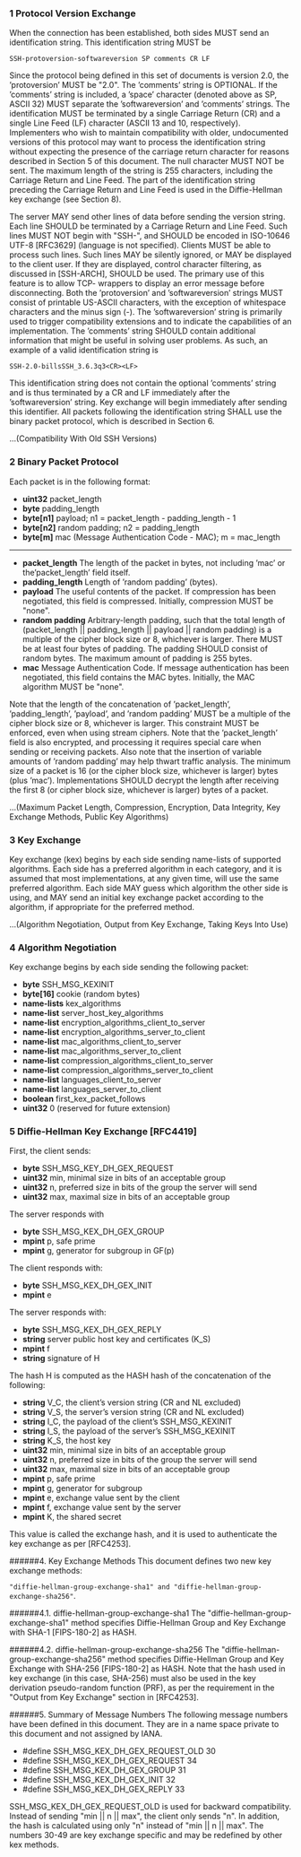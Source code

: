 ### 1 Protocol Version Exchange
When the connection has been established, both sides MUST send an identification string.  This identification string MUST be

`SSH-protoversion-softwareversion SP comments CR LF`

Since the protocol being defined in this set of documents is version 2.0, the ’protoversion’ MUST be "2.0".  The ’comments’ string is OPTIONAL. If the ’comments’ string is included, a ’space’ character (denoted above as SP, ASCII 32) MUST separate the ’softwareversion’ and ’comments’ strings.  The identification MUST be terminated by a single Carriage Return (CR) and a single Line Feed (LF) character (ASCII 13 and 10, respectively). Implementers who wish to maintain compatibility with older, undocumented versions of this protocol may want to process the identification string without expecting the presence of the carriage return character for reasons described in Section 5 of this document.  The null character MUST NOT be sent. The maximum length of the string is 255 characters, including the Carriage Return and Line Feed. The part of the identification string preceding the Carriage Return and Line Feed is used in the Diffie-Hellman key exchange (see Section 8).

The server MAY send other lines of data before sending the version string.  Each line SHOULD be terminated by a Carriage Return and Line Feed.  Such lines MUST NOT begin with "SSH-", and SHOULD be encoded in ISO-10646 UTF-8 [RFC3629]  (language is not specified). Clients MUST be able to process such lines.  Such lines MAY be silently ignored, or MAY be displayed to the client user.  If they are displayed, control character filtering, as discussed in [SSH-ARCH], SHOULD be used.  The primary use of this feature is to allow TCP- wrappers to display an error message before disconnecting. Both the ’protoversion’ and ’softwareversion’ strings MUST consist of printable US-ASCII characters, with the exception of whitespace characters and the minus sign (-). The ’softwareversion’ string is primarily used to trigger compatibility extensions and to indicate the capabilities of an implementation.  The ’comments’ string SHOULD contain additional information that might be useful in solving user problems.  As such, an example of a valid identification string is

`SSH-2.0-billsSSH_3.6.3q3<CR><LF>`

This identification string does not contain the optional ’comments’ string and is thus terminated by a CR and LF immediately after the ’softwareversion’ string. Key exchange will begin immediately after sending this identifier. All packets following the identification string SHALL use the binary packet protocol, which is described in Section 6.

...(Compatibility With Old SSH Versions)

### 2 Binary Packet Protocol
Each packet is in the following format:
   - **uint32**    packet_length
   - **byte**      padding_length
   - **byte[n1]**  payload; n1 = packet_length - padding_length - 1
   - **byte[n2]**  random padding; n2 = padding_length
   - **byte[m]**   mac (Message Authentication Code - MAC); m = mac_length

---

   - **packet_length**
      The length of the packet in bytes, not including ’mac’ or the’packet_length’ field itself.
   - **padding_length**
      Length of ’random padding’ (bytes).
   - **payload**
      The useful contents of the packet.  If compression has been negotiated, this field is compressed.  Initially, compression MUST be "none".
   - **random padding**
      Arbitrary-length padding, such that the total length of (packet_length || padding_length || payload || random padding) is a multiple of the cipher block size or 8, whichever is larger. There MUST be at least four bytes of padding.  The padding SHOULD consist of random bytes.  The maximum amount of padding is 255 bytes.
   - **mac**
      Message Authentication Code.  If message authentication has been negotiated, this field contains the MAC bytes. Initially, the MAC algorithm MUST be "none".

Note that the length of the concatenation of ’packet_length’, ’padding_length’, ’payload’, and ’random padding’ MUST be a multiple of the cipher block size or 8, whichever is larger.  This constraint MUST be enforced, even when using stream ciphers.  Note that the ’packet_length’ field is also encrypted, and processing it requires special care when sending or receiving packets.  Also note that the insertion of variable amounts of ’random padding’ may help thwart traffic analysis. The minimum size of a packet is 16 (or the cipher block size, whichever is larger) bytes (plus ’mac’).  Implementations SHOULD decrypt the length after receiving the first 8 (or cipher block size, whichever is larger) bytes of a packet.

...(Maximum Packet Length, Compression, Encryption, Data Integrity, Key Exchange Methods, Public Key Algorithms)

### 3 Key Exchange
Key exchange (kex) begins by each side sending name-lists of supported algorithms.  Each side has a preferred algorithm in each category, and it is assumed that most implementations, at any given time, will use the same preferred algorithm. Each side MAY guess which algorithm the other side is using, and MAY send an initial key exchange packet according to the algorithm, if appropriate for the preferred method.

...(Algorithm Negotiation, Output from Key Exchange, Taking Keys Into Use)

### 4 Algorithm Negotiation
Key exchange begins by each side sending the following packet:

 - **byte**    SSH_MSG_KEXINIT
 - **byte[16]**      cookie (random bytes)
 - **name-lists**    kex_algorithms
 - **name-list**     server_host_key_algorithms
 - **name-list**     encryption_algorithms_client_to_server
 - **name-list**     encryption_algorithms_server_to_client
 - **name-list**     mac_algorithms_client_to_server
 - **name-list**     mac_algorithms_server_to_client
 - **name-list**     compression_algorithms_client_to_server
 - **name-list**     compression_algorithms_server_to_client
 - **name-list**     languages_client_to_server
 - **name-list**     languages_server_to_client
 - **boolean**       first_kex_packet_follows
 - **uint32**        0 (reserved for future extension)

### 5 Diffie-Hellman Key Exchange [RFC4419]

First, the client sends:
 - **byte**    SSH_MSG_KEY_DH_GEX_REQUEST
 - **uint32**  min, minimal size in bits of an acceptable group
 - **uint32**  n, preferred size in bits of the group the server will send
 - **uint32**  max, maximal size in bits of an acceptable group

The server responds with
 - **byte**    SSH_MSG_KEX_DH_GEX_GROUP
 - **mpint**   p, safe prime
 - **mpint**   g, generator for subgroup in GF(p)

The client responds with:
 - **byte**    SSH_MSG_KEX_DH_GEX_INIT
 - **mpint**   e

The server responds with:
 - **byte**    SSH_MSG_KEX_DH_GEX_REPLY
 - **string**    server public host key and certificates (K_S)
 - **mpint**     f
 - **string**    signature of H

The hash H is computed as the HASH hash of the concatenation of the following:
 - **string**     V_C, the client’s version string (CR and NL excluded)
 - **string**     V_S, the server’s version string (CR and NL excluded)
 - **string**     I_C, the payload of the client’s SSH_MSG_KEXINIT
 - **string**     I_S, the payload of the server’s SSH_MSG_KEXINIT
 - **string**     K_S, the host key
 - **uint32**     min, minimal size in bits of an acceptable group
 - **uint32**     n, preferred size in bits of the group the server will send
 - **uint32**     max, maximal size in bits of an acceptable group
 - **mpint**      p, safe prime
 - **mpint**      g, generator for subgroup
 - **mpint**      e, exchange value sent by the client
 - **mpint**      f, exchange value sent by the server
 - **mpint**      K, the shared secret

 This value is called the exchange hash, and it is used to authenticate the key exchange as per [RFC4253].

######4. Key Exchange Methods
This document defines two new key exchange methods:

`"diffie-hellman-group-exchange-sha1" and "diffie-hellman-group-exchange-sha256"`.

######4.1. diffie-hellman-group-exchange-sha1
The "diffie-hellman-group-exchange-sha1" method specifies Diffie-Hellman Group and Key Exchange with SHA-1 [FIPS-180-2] as HASH.

######4.2. diffie-hellman-group-exchange-sha256
The "diffie-hellman-group-exchange-sha256" method specifies Diffie-Hellman Group and Key Exchange with SHA-256 [FIPS-180-2] as HASH.
Note that the hash used in key exchange (in this case, SHA-256) must also be used in the key derivation pseudo-random function (PRF), as per the requirement in the "Output from Key Exchange" section in [RFC4253].

######5. Summary of Message Numbers
The following message numbers have been defined in this document.
They are in a name space private to this document and not assigned by IANA.
 - #define SSH_MSG_KEX_DH_GEX_REQUEST_OLD  30
 - #define SSH_MSG_KEX_DH_GEX_REQUEST      34
 - #define SSH_MSG_KEX_DH_GEX_GROUP        31
 - #define SSH_MSG_KEX_DH_GEX_INIT         32
 - #define SSH_MSG_KEX_DH_GEX_REPLY        33

SSH_MSG_KEX_DH_GEX_REQUEST_OLD is used for backward compatibility.
Instead of sending "min || n || max", the client only sends "n". In addition, the hash is calculated using only "n" instead of "min || n || max". The numbers 30-49 are key exchange specific and may be redefined by other kex methods.